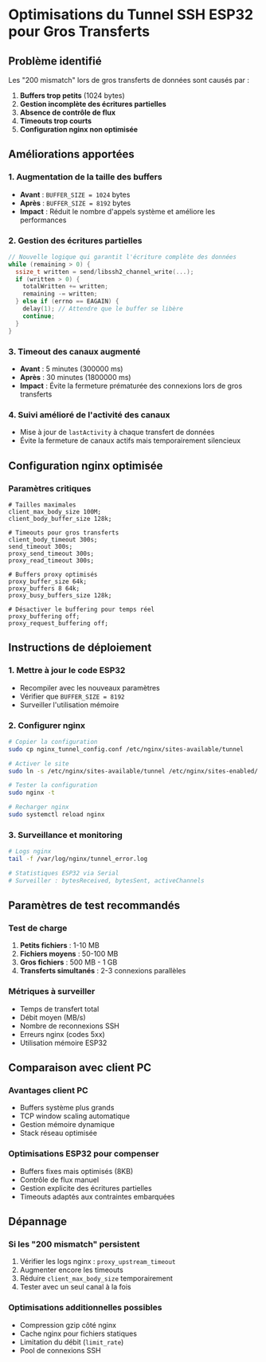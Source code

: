 # Optimisations du Tunnel SSH ESP32 pour Gros Transferts

## Problème identifié
Les "200 mismatch" lors de gros transferts de données sont causés par :
1. **Buffers trop petits** (1024 bytes)
2. **Gestion incomplète des écritures partielles**
3. **Absence de contrôle de flux**
4. **Timeouts trop courts**
5. **Configuration nginx non optimisée**

## Améliorations apportées

### 1. Augmentation de la taille des buffers
- **Avant** : `BUFFER_SIZE = 1024` bytes
- **Après** : `BUFFER_SIZE = 8192` bytes
- **Impact** : Réduit le nombre d'appels système et améliore les performances

### 2. Gestion des écritures partielles
```cpp
// Nouvelle logique qui garantit l'écriture complète des données
while (remaining > 0) {
  ssize_t written = send/libssh2_channel_write(...);
  if (written > 0) {
    totalWritten += written;
    remaining -= written;
  } else if (errno == EAGAIN) {
    delay(1); // Attendre que le buffer se libère
    continue;
  }
}
```

### 3. Timeout des canaux augmenté
- **Avant** : 5 minutes (300000 ms)
- **Après** : 30 minutes (1800000 ms)
- **Impact** : Évite la fermeture prématurée des connexions lors de gros transferts

### 4. Suivi amélioré de l'activité des canaux
- Mise à jour de `lastActivity` à chaque transfert de données
- Évite la fermeture de canaux actifs mais temporairement silencieux

## Configuration nginx optimisée

### Paramètres critiques
```nginx
# Tailles maximales
client_max_body_size 100M;
client_body_buffer_size 128k;

# Timeouts pour gros transferts
client_body_timeout 300s;
send_timeout 300s;
proxy_send_timeout 300s;
proxy_read_timeout 300s;

# Buffers proxy optimisés
proxy_buffer_size 64k;
proxy_buffers 8 64k;
proxy_busy_buffers_size 128k;

# Désactiver le buffering pour temps réel
proxy_buffering off;
proxy_request_buffering off;
```

## Instructions de déploiement

### 1. Mettre à jour le code ESP32
- Recompiler avec les nouveaux paramètres
- Vérifier que `BUFFER_SIZE = 8192`
- Surveiller l'utilisation mémoire

### 2. Configurer nginx
```bash
# Copier la configuration
sudo cp nginx_tunnel_config.conf /etc/nginx/sites-available/tunnel

# Activer le site
sudo ln -s /etc/nginx/sites-available/tunnel /etc/nginx/sites-enabled/

# Tester la configuration
sudo nginx -t

# Recharger nginx
sudo systemctl reload nginx
```

### 3. Surveillance et monitoring
```bash
# Logs nginx
tail -f /var/log/nginx/tunnel_error.log

# Statistiques ESP32 via Serial
# Surveiller : bytesReceived, bytesSent, activeChannels
```

## Paramètres de test recommandés

### Test de charge
1. **Petits fichiers** : 1-10 MB
2. **Fichiers moyens** : 50-100 MB  
3. **Gros fichiers** : 500 MB - 1 GB
4. **Transferts simultanés** : 2-3 connexions parallèles

### Métriques à surveiller
- Temps de transfert total
- Débit moyen (MB/s)
- Nombre de reconnexions SSH
- Erreurs nginx (codes 5xx)
- Utilisation mémoire ESP32

## Comparaison avec client PC

### Avantages client PC
- Buffers système plus grands
- TCP window scaling automatique
- Gestion mémoire dynamique
- Stack réseau optimisée

### Optimisations ESP32 pour compenser
- Buffers fixes mais optimisés (8KB)
- Contrôle de flux manuel
- Gestion explicite des écritures partielles
- Timeouts adaptés aux contraintes embarquées

## Dépannage

### Si les "200 mismatch" persistent
1. Vérifier les logs nginx : `proxy_upstream_timeout`
2. Augmenter encore les timeouts
3. Réduire `client_max_body_size` temporairement
4. Tester avec un seul canal à la fois

### Optimisations additionnelles possibles
- Compression gzip côté nginx
- Cache nginx pour fichiers statiques
- Limitation du débit (`limit_rate`)
- Pool de connexions SSH